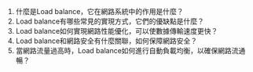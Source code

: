 1. 什麼是Load balance，它在網路系統中的作用是什麼？
2. Load balance有哪些常見的實現方式，它們的優缺點是什麼？
3. Load balance如何實現網路性能優化，可以使數據傳輸速度更快？
4. Load balance和網路安全有什麼關聯，如何保障網路安全？
5. 當網路流量過高時，Load balance如何進行自動負載均衡，以確保網路流通暢？